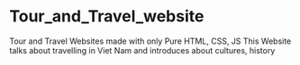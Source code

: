 # Tour_and_Travel_website
Tour and Travel Websites made with only Pure HTML, CSS, JS 
This Website talks about travelling in Viet Nam and introduces about cultures, history